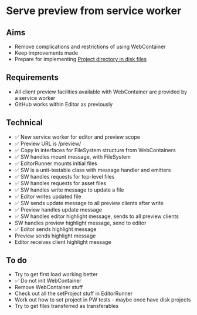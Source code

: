Serve preview from service worker
=================================

Aims
----

- Remove complications and restrictions of using WebContainer
- Keep improvements made
- Prepare for implementing [Project directory in disk files](Project%20directory%20in%20disk%20files.md)

Requirements
------------

- All client preview facilities available with WebContainer are provided by a service worker
- GitHub works within Editor as previously

Technical
---------

- ✅ New service worker for editor and preview scope
- ✅ Preview URL is /preview/
- ✅ Copy in interfaces for FileSystem structure from WebContainers
- ✅ SW handles mount message, with FileSystem
- ✅ EditorRunner mounts initial files
- ✅ SW is a unit-testable class with message handler and emitters
- ✅ SW handles requests for top-level files
- ✅ SW handles requests for asset files
- ✅ SW handles write message to update a file
- ✅ Editor writes updated file
- ✅ SW sends update message to all preview clients after write
- ✅ Preview handles update message
- ✅ SW handles editor highlight message, sends to all preview clients
- SW handles preview highlight message, send to editor
- ✅ Editor sends highlight message
- Preview sends highlight message
- Editor receives client highlight message


To do
-----

- Try to get first load working better
- ✅ Do not init WebContainer
- Remove WebContainer stuff
- Check out all the setProject stuff in EditorRunner
- Work out how to set project in PW tests - maybe once have disk projects
- Try to get files transferred as transferables